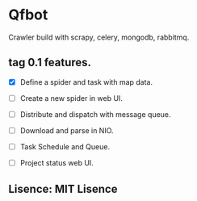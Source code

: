 # Qfbot


Crawler build with scrapy, celery, mongodb, rabbitmq.


## tag 0.1 features.

- [x] Define a spider and task with map data.
- [ ] Create a new spider in web UI.
- [ ] Distribute and dispatch with message queue.
- [ ] Download and parse in NIO.
- [ ] Task Schedule and Queue.
- [ ] Project status web UI.


## Lisence: MIT Lisence
